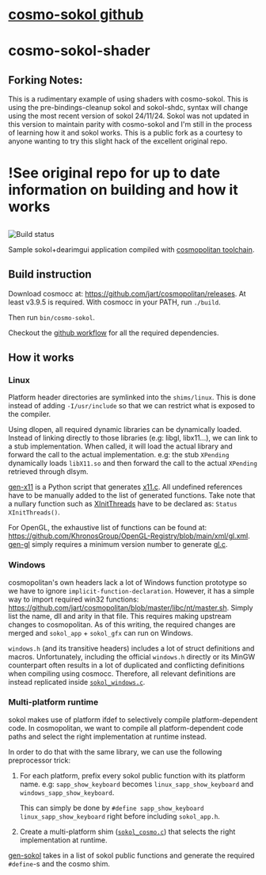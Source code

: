 # [cosmo-sokol github](https://github.com/bullno1/cosmo-sokol)
# cosmo-sokol-shader

## Forking Notes:
This is a rudimentary example of using shaders with cosmo-sokol. This is using the pre-bindings-cleanup sokol and sokol-shdc, syntax will change using the most recent version of sokol 24/11/24. Sokol was not updated in this version to maintain parity with cosmo-sokol and I'm still in the process of learning how it and sokol works. This is a public fork as a courtesy to anyone wanting to try this slight hack of the excellent original repo.

# !See original repo for up to date information on building and how it works

##
![Build status](https://github.com/bullno1/cosmo-sokol/actions/workflows/build.yml/badge.svg)

Sample sokol+dearimgui application compiled with [cosmopolitan toolchain](https://github.com/jart/cosmopolitan/).

## Build instruction

Download cosmocc at: https://github.com/jart/cosmopolitan/releases.
At least v3.9.5 is required.
With cosmocc in your PATH, run `./build`.

Then run `bin/cosmo-sokol`.

Checkout the [github workflow](.github/workflows/build.yml) for all the required dependencies.

## How it works
### Linux

Platform header directories are symlinked into the `shims/linux`.
This is done instead of adding `-I/usr/include` so that we can restrict what is exposed to the compiler.

Using dlopen, all required dynamic libraries can be dynamically loaded.
Instead of linking directly to those libraries (e.g: libgl, libx11...), we can link to a stub implementation.
When called, it will load the actual library and forward the call to the actual implementation.
e.g: the stub `XPending` dynamically loads `libX11.so` and then forward the call to the actual `XPending` retrieved through dlsym.

[gen-x11](shims/linux/gen-x11) is a Python script that generates [x11.c](shims/linux/x11.c).
All undefined references have to be manually added to the list of generated functions.
Take note that a nullary function such as [XInitThreads](https://www.x.org/archive/X11R7.5/doc/man/man3/XInitThreads.3.html) have to be declared as: `Status XInitThreads()`.

For OpenGL, the exhaustive list of functions can be found at: https://github.com/KhronosGroup/OpenGL-Registry/blob/main/xml/gl.xml.
[gen-gl](shims/linux/gen-gl) simply requires a minimum version number to generate [gl.c](shims/linux/gl.c).

### Windows

cosmopolitan's own headers lack a lot of Windows function prototype so we have to ignore `implicit-function-declaration`.
However, it has a simple way to import required win32 functions: https://github.com/jart/cosmopolitan/blob/master/libc/nt/master.sh.
Simply list the name, dll and arity in that file.
This requires making upstream changes to cosmopolitan.
As of this writing, the required changes are merged and `sokol_app` + `sokol_gfx` can run on Windows.

`windows.h` (and its transitive headers) includes a lot of struct definitions and macros.
Unfortunately, including the official `windows.h` directly or its MinGW counterpart often results in a lot of duplicated and conflicting definitions when compiling using cosmocc.
Therefore, all relevant definitions are instead replicated inside [`sokol_windows.c`](shims/sokol/sokol_windows.c).

### Multi-platform runtime

sokol makes use of platform ifdef to selectively compile platform-dependent code.
In cosmopolitan, we want to compile all platform-dependent code paths and select the right implementation at runtime instead.

In order to do that with the same library, we can use the following preprocessor trick:

1. For each platform, prefix every sokol public function with its platform name.
   e.g: `sapp_show_keyboard` becomes `linux_sapp_show_keyboard` and `windows_sapp_show_keyboard`.

   This can simply be done by `#define sapp_show_keyboard linux_sapp_show_keyboard` right before including `sokol_app.h`.
2. Create a multi-platform shim ([`sokol_cosmo.c`](shims/sokol/sokol_cosmo.c)) that selects the right implementation at runtime.

[gen-sokol](shims/sokol/gen-sokol) takes in a list of sokol public functions and generate the required `#define`-s and the cosmo shim.
